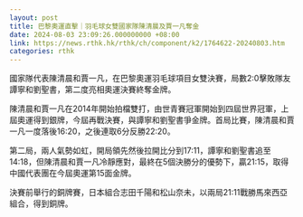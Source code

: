 ```yaml
---
layout: post
title: 巴黎奧運直擊｜羽毛球女雙國家隊陳清晨及賈一凡奪金
date: 2024-08-03 23:09:26.000000000 +08:00
link: https://news.rthk.hk/rthk/ch/component/k2/1764622-20240803.htm
categories: rthk
---
```


國家隊代表陳清晨和賈一凡，在巴黎奧運羽毛球項目女雙決賽，局數2:0擊敗隊友譚寧和劉聖書，第二度亮相奧運決賽終奪金牌。

陳清晨和賈一凡在2014年開始拍檔雙打，由世青賽冠軍開始到四屆世界冠軍，上屆奧運得到銀牌，今屆再戰決賽，與譚寧和劉聖書爭金牌。首局比賽，陳清晨和賈一凡一度落後16:20，之後連取6分反勝22:20。

第二局，兩人氣勢如虹，開局領先然後拉開比分到17:11，譚寧和劉聖書追至14:18，但陳清晨和賈一凡冷靜應對，最終在5個決勝分的優勢下，贏21:15，取得中國代表團在今屆奧運第15面金牌。

決賽前舉行的銅牌賽，日本組合志田千陽和松山奈未，以兩局21:11戰勝馬來西亞組合，得到銅牌。
